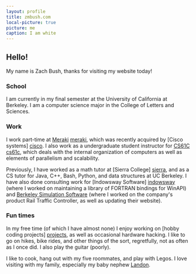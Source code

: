 ```yaml
---
layout: profile
title: zmbush.com
local-picture: true
picture: me
caption: I am white
---
```

## Hello!

My name is Zach Bush, thanks for visiting my website today!

### School

I am currently in my final semester at the University of California at Berkeley.
I am a computer science major in the College of Letters and Sciences.

### Work

I work part-time at [Meraki] [meraki], which was recently acquired by [Cisco
systems] [cisco]. I also work as a undergraduate student instructor for [CS61C]
[cs61c], which deals with the internal organization of computers as well as
elements of parallelism and scalability.

Previously, I have worked as a math tutor at [Sierra College] [sierra], and as a
CS tutor for Java, C++, Bash, Python, and data structures at UC Berkeley. I have
also done consulting work for [Indowsway Software] [indowsway] (where I worked
on maintaining a library of FORTRAN bindings for WinAPI) and [Berkeley
Simulation Software][bss] (where I worked on the company's product Rail Traffic
Controller, as well as updating their website).

### Fun times

In my free time (of which I have almost none) I enjoy working on [hobby coding
projects] [projects], as well as occasional hardware hacking. I like to go on
hikes, bike rides, and other things of the sort, regretfully, not as often as I
once did. I also play the guitar (poorly).

I like to cook, hang out with my five roommates, and play with Legos. I love
visiting with my family, especially my baby nephew [Landon][landy].

[meraki]: http://www.meraki.com/ (Meraki)
[cisco]: http://www.cisco.com/ (Cisco Systems)
[cs61c]: http://www-inst.eecs.berkeley.edu/~cs61c/sp13#staff (Machine Structures)
[sierra]: http://www.sierracollege.edu/ (Sierra College)
[indowsway]: http://www.indowsway.com/ (Indowsway Software)
[bss]: http://www.berkeleysimulation.com/ (Berkeley Simulation Software)
[landy]: http://blog.meofamily.net/ (Meo Family Blog)
[projects]: /projects/
